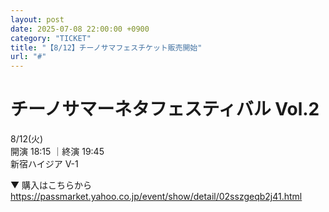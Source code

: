 ```yaml
---
layout: post
date: 2025-07-08 22:00:00 +0900
category: "TICKET"
title: "【8/12】チーノサマフェスチケット販売開始"
url: "#"
---
```


# チーノサマーネタフェスティバル Vol.2 <br>

<i class="fa-regular fa-calendar-alt"></i> 8/12(火)<br>
<i class="fa-regular fa-clock"></i> 開演 18:15 ｜終演 19:45<br>
<i class="fa-solid fa-location-dot"></i> 新宿ハイジア V-1

▼ 購入はこちらから<br>
<https://passmarket.yahoo.co.jp/event/show/detail/02sszgeqb2j41.html>
